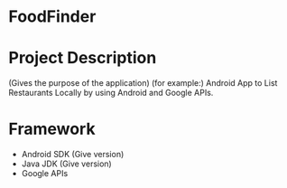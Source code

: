 # FoodFinder

# Project Description
(Gives the purpose of the application)
(for example:)
Android App to List Restaurants Locally by using Android and Google APIs.

# Framework
- Android SDK (Give version)
- Java JDK (Give version)
- Google APIs
